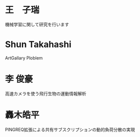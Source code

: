 # 王　子瑞
機械学習に関して研究を行います

# Shun Takahashi 
ArtGallary Ploblem

# 李 俊豪
高速カメラを使う飛行生物の運動情報解析

# 轟木皓平
PINGREQ拡張による共有サブスクリプションの動的負荷分散の実現

